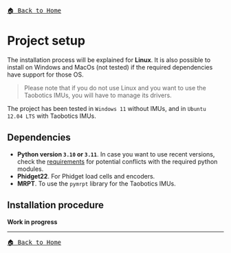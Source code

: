<kbd>[:house: Back to Home](../home.md)</kbd>

# Project setup

The installation process will be explained for **Linux**. It is also possible to install on Windows and MacOs (not tested) if the required dependencies have support for those OS.

> Please note that if you do not use Linux and you want to use the Taobotics IMUs, you will have to manage its drivers.

The project has been tested in `Windows 11` without IMUs, and in `Ubuntu 12.04 LTS` with Taobotics IMUs.

## Dependencies

- **Python version `3.10` or `3.11`**. In case you want to use recent versions, check the [requirements](../../requirements.txt) for potential conflicts with the required python modules.
- **Phidget22**. For Phidget load cells and encoders.
- **MRPT**. To use the `pymrpt` library for the Taobotics IMUs.

## Installation procedure

**Work in progress**

---

<kbd>[:house: Back to Home](../home.md)</kbd>